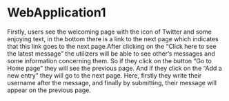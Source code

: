 # WebApplication1
Firstly, users see the welcoming page with the icon of Twitter and some enjoying text, in the bottom there is a link to the next page which indicates that this link goes to the next page.After clicking on the “Click here to see the latest message” the utilizers will be able to see other’s messages and some information concerning them. So if they click on the button “Go to Home page” they will see the previous page. And if they click on the “Add a new entry” they will go to the next page. Here, firstly they write their username after the message, and finally by submitting, their message will appear on the previous page.

